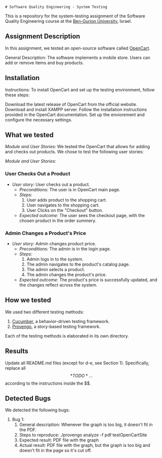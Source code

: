     # Software Quality Engineering - System Testing
This is a repository for the system-testing assignment of the Software Quality Engineering course at the [Ben-Gurion University](https://in.bgu.ac.il/), Israel.

## Assignment Description
In this assignment, we tested an open-source software called [OpenCart](https://address-of-the-project.com).

General Description: The software implements a mobile store. Users can add or remove items and buy products.

## Installation
Instructions: To install OpenCart and set up the testing environment, follow these steps:

Download the latest release of OpenCart from the official website.
Download and install XAMPP server.
Follow the installation instructions provided in the OpenCart documentation.
Set up the enviorement and configure the necessary settings.


## What we tested
*Module and User Stories:*
We tested the OpenCart that allows for adding and checks out products. We chose to test the following user stories:

*Module and User Stories:*

### User Checks Out a Product

- *User story:* User checks out a product.
   - *Preconditions:* The user is in OpenCart main page.
   - *Steps:*
      1. User adds product to the shopping cart.
      2. User navigates to the shopping cart.
      3. User Clicks on the "Checkout" button.
   - *Expected outcome:* The user sees the checkout page, with the chosen product in the order summery.

### Admin Changes a Product's Price

- *User story:* Admin changes product price.
   - *Preconditions:* The admin is in the login page.
   - *Steps:*
      1. Admin logs in to the system.
      2. The admin navigates to the product's catalog page.
      3. The admin selects a product.
      4. The admin changes the product's price. 
   - *Expected outcome:* The product's price is successfully updated, and the changes reflect across the system.

## How we tested
We used two different testing methods:
1. [Cucumber](https://cucumber.io/), a behavior-driven testing framework.
2. [Provengo](https://provengo.tech/), a story-based testing framework.

Each of the testing methods is elaborated in its own directory. 

## Results
Update all README.md files (except for d-e, see Section 1). Specifically, replace all $$*TODO*…$$ according to the instructions inside the $$.

## Detected Bugs
We detected the following bugs:

1. Bug 1: 
    1. General description: Whenever the graph is too big, it doesn't fit in the PDF.
    2. Steps to reproduce: ./provengo analyze -f pdf testOpenCartSite
    3. Expected result: PDF file with the graph
    4. Actual result: PDF file with the graph, but the graph is too big and doesn't fit in the page so it's cut off.

